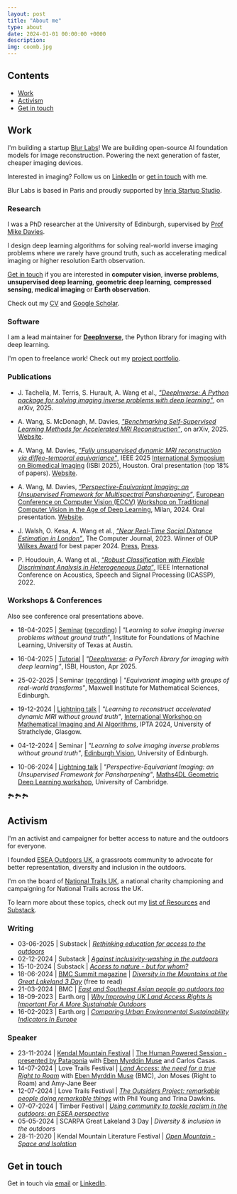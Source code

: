 ```yaml
---
layout: post
title: "About me"
type: about
date: 2024-01-01 00:00:00 +0000
description: 
img: coomb.jpg
---
```


## Contents

- [Work](#work)
- [Activism](#activism)
- [Get in touch](#get-in-touch)


## Work

I'm building a startup [Blur Labs](https://blurlabs.ai/)! We are building open-source AI foundation models for image reconstruction. Powering the next generation of faster, cheaper imaging devices.

Interested in imaging? Follow us on [LinkedIn](https://www.linkedin.com/company/blurlabs) or [get in touch](#get-in-touch) with me.

Blur Labs is based in Paris and proudly supported by [Inria Startup Studio](https://www.inriastartupstudio.fr).

### Research

I was a PhD researcher at the University of Edinburgh, supervised by [Prof Mike Davies](https://www.eng.ed.ac.uk/about/people/prof-michael-e-davies).

I design deep learning algorithms for solving real-world inverse imaging problems where we rarely have ground truth, such as accelerating medical imaging or higher resolution Earth observation.

[Get in touch](#get-in-touch) if you are interested in **computer vision**, **inverse problems**, **unsupervised deep learning**, **geometric deep learning**, **compressed sensing**, **medical imaging** or **Earth observation**.

Check out my [CV](https://andrewwango.github.io/cv.pdf) and [Google Scholar](https://scholar.google.com/citations?user=00ET0NAAAAAJ).

### Software

I am a lead maintainer for [**DeepInverse**](https://deepinv.github.io), the Python library for imaging with deep learning.

I'm open to freelance work! Check out my [project portfolio](https://andrewwango.github.io).

### Publications

- J. Tachella, M. Terris, S. Hurault, A. Wang et al., [_"DeepInverse: A Python package for solving imaging inverse problems with deep learning"_](https://arxiv.org/abs/2505.20160), on arXiv, 2025.

- A. Wang, S. McDonagh, M. Davies, [_"Benchmarking Self-Supervised Learning Methods for Accelerated MRI Reconstruction"_](https://arxiv.org/abs/2502.14009), on arXiv, 2025. [Website](https://andrewwango.github.io/ssibench/).

- A. Wang, M. Davies, [_"Fully unsupervised dynamic MRI reconstruction via diffeo-temporal equivariance"_](https://ieeexplore.ieee.org/document/10980940), IEEE 2025 [International Symposium on Biomedical Imaging](https://biomedicalimaging.org/2025/) (ISBI 2025), Houston. Oral presentation (top 18% of papers). [Website](https://andrewwango.github.io/ddei).

- A. Wang, M. Davies, [_“Perspective-Equivariant Imaging: an Unsupervised Framework for Multispectral Pansharpening”_](https://link.springer.com/chapter/10.1007/978-3-031-91585-7_8), [European Conference on Computer Vision (ECCV)](https://eccv2024.ecva.net/) [Workshop on Traditional Computer Vision in the Age of Deep Learning](https://sites.google.com/view/tradicv/home?authuser=0), Milan, 2024. Oral presentation. [Website](https://andrewwango.github.io/perspective-equivariant-imaging).

- J. Walsh, O. Kesa, A. Wang et al., [_“Near Real-Time Social Distance Estimation in London”_](https://academic.oup.com/comjnl/article/67/1/95/7071574), The Computer Journal, 2023. Winner of OUP [Wilkes Award](https://academic.oup.com/comjnl/pages/Wilkes_award) for best paper 2024. [Press](https://www.turing.ac.uk/research/research-projects/project-odysseus-understanding-london-busyness-and-exiting-lockdown), [Press](https://www.eng.cam.ac.uk/news/researchers-scoop-best-paper-award-ai-vision-based-social-distancing-monitoring-tool).

- P. Houdouin, A. Wang et al., [_“Robust Classification with Flexible Discriminant Analysis in Heterogeneous Data”_](https://ieeexplore.ieee.org/document/9747576), IEEE International Conference on Acoustics, Speech and Signal Processing (ICASSP), 2022.

### Workshops & Conferences

Also see conference oral presentations above.

- 18-04-2025 \| [Seminar](https://www.ifml.institute/index.php/events/ifml-seminar-041825-learning-solve-imaging-inverse-problems-without-ground-truth) ([recording](https://www.youtube.com/watch?v=r7I9m_123Dw)) \| _"Learning to solve imaging inverse problems without ground truth"_, Institute for Foundations of Machine Learning, University of Texas at Austin.

- 16-04-2025 \| [Tutorial](https://biomedicalimaging.org/2025/academic-software-demos/) \| _"[DeepInverse](https://deepinv.github.io/): a PyTorch library for imaging with deep learning"_, ISBI, Houston, Apr 2025.

- 25-02-2025 \| Seminar ([recording](https://www.youtube.com/watch?v=3JtrPP7qUCY)) \| _"Equivariant imaging with groups of real-world transforms"_, Maxwell Institute for Mathematical Sciences, Edinburgh.

- 19-12-2024 \| [Lightning talk](https://andrewwango.github.io/assets/pdf/ddei_poster.pdf) \| _"Learning to reconstruct accelerated dynamic MRI without ground truth"_, [International Workshop on Mathematical Imaging and AI Algorithms](https://www.strath.ac.uk/science/mathematicsstatistics/iptaworkshop2024/), IPTA 2024, University of Strathclyde, Glasgow.

- 04-12-2024 \| Seminar \| _"Learning to solve imaging inverse problems without ground truth"_, [Edinburgh Vision](https://groups.inf.ed.ac.uk/vision/), University of Edinburgh.

- 10-06-2024 \| [Lightning talk](https://maths4dl.ac.uk/wp-content/uploads/2024/02/Andrew_Wang.pdf) \| _"Perspective-Equivariant Imaging: an Unsupervised Framework for Pansharpening"_, [Maths4DL Geometric Deep Learning workshop](https://maths4dl.ac.uk/newsevents/geometric-deep-learning-workshop-university-of-cambridge-10-12-june-2024), University of Cambridge.



🏞️🏞️🏞️

## Activism

I'm an activist and campaigner for better access to nature and the outdoors for everyone.

I founded [ESEA Outdoors UK](https://eseaoutdoors.uk), a grassroots community to advocate for better representation, diversity and inclusion in the outdoors.

I'm on the board of [National Trails UK](https://www.nationaltrails.uk/), a national charity championing and campaigning for National Trails across the UK.

To learn more about these topics, check out my [list of Resources](https://eseaoutdoors.uk/resources/) and [Substack](https://eseaoutdoorsuk.substack.com/).

### Writing

- 03-06-2025 \| Substack \| [_Rethinking education for access to the outdoors_](https://eseaoutdoorsuk.substack.com/p/rethinking-education-for-access-to)
- 02-12-2024 \| Substack \| [_Against inclusivity-washing in the outdoors_](https://eseaoutdoorsuk.substack.com/p/against-inclusivity-washing)
- 15-10-2024 \| Substack \| [_Access to nature - but for whom?_](https://eseaoutdoorsuk.substack.com/p/access-to-nature)
- 18-06-2024 \| [BMC Summit magazine](https://www.thebmc.co.uk/cats/all/summit_magazine) \| [_Diversity in the Mountains at the Great Lakeland 3 Day_](https://eseaoutdoorsuk.github.io/2024-bmc-summit/) (free to read)
- 21-03-2024 \| BMC \| [_East and Southeast Asian people go outdoors too_](https://www.thebmc.co.uk/en/east-and-southeast-asian-people-go-outdoors-too)
- 18-09-2023 \| Earth.org \| [_Why Improving UK Land Access Rights Is Important For A More Sustainable Outdoors_](https://earth.org/data_visualization/uk-land-access-rights/)
- 16-02-2023 \| Earth.org \| [_Comparing Urban Environmental Sustainability Indicators In Europe_](https://earth.org/data_visualization/urban-environmental-sustainability/)

### Speaker

- 23-11-2024 \| [Kendal Mountain Festival](https://www.kendalmountainfestival.com/) \| [The Human Powered Session - presented by Patagonia](https://kendalmountainfestival.eventive.org/schedule/66796a8cf0c579007b34e2d9) with [Eben Myrddin Muse](https://linktr.ee/ebenmyrddin) and Carlos Casas.
- 14-07-2024 \| Love Trails Festival \| [_Land Access: the need for a true Right to Roam_](https://www.lovetrailsfestival.co.uk/explore-talks?explore=block-rwbm0h-39) with [Eben Myrddin Muse](https://linktr.ee/ebenmyrddin) (BMC), Jon Moses (Right to Roam) and Amy-Jane Beer
- 12-07-2024 \| Love Trails Festival \| [_The Outsiders Project: remarkable people doing remarkable things_](https://www.lovetrailsfestival.co.uk/explore-talks?explore=block-rwbm0h-39) with Phil Young and Trina Dawkins.
- 07-07-2024 \| Timber Festival \| [_Using community to tackle racism in the outdoors: an ESEA perspective_](https://timberfestival.org.uk/2024-programme/using-community-to-tackle-racism-in-the-outdoors-an-esea-perspective/)
- 05-05-2024 \| SCARPA Great Lakeland 3 Day \| _Diversity & inclusion in the outdoors_
- 28-11-2020 \| Kendal Mountain Literature Festival \| [_Open Mountain - Space and Isolation_](https://kendalmountainplayer.com/programs/open-mountain)

## Get in touch

Get in touch via [email](mailto:andrew.wang@ed.ac.uk) or [LinkedIn](https://in.linkedin.com/in/andrewwang27).

